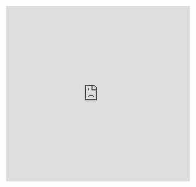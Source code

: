 
<iframe src="https://cdn.flipsnack.com/widget/v2/widget.html?hash=vxj2uxzy6z" width="100%" height="480" seamless="seamless" scrolling="no" frameBorder="0" allowFullScreen></iframe>
